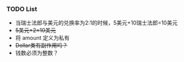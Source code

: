 ### TODO List
* 当瑞士法郎与美元的兑换率为2:1的时候，5美元+10瑞士法郎=10美元
* ~~5美元*2=10美元~~
* 将 amount 定义为私有
* ~~Dollar类有副作用吗？~~
* 钱数必须为整数？